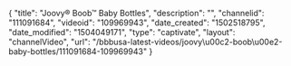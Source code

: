 {
    "title": "Joovy&reg; Boob&trade; Baby Bottles",
    "description": "",
    "channelid": "111091684",
    "videoid": "109969943",
    "date_created": "1502518795",
    "date_modified": "1504049171",
    "type": "captivate",
    "layout": "channelVideo",
    "url": "\/bbbusa-latest-videos\/joovy\u00c2-boob\u00e2-baby-bottles\/111091684-109969943"
}